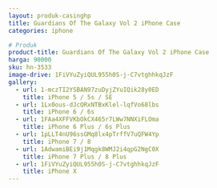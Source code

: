 ```yaml
---
layout: produk-casinghp
title: Guardians Of The Galaxy Vol 2 iPhone Case
categories: iphone

# Produk
product-title: Guardians Of The Galaxy Vol 2 iPhone Case
harga: 90000
sku: hn-3533
image-drive: 1FiVYuZyiQUL955h0S-j-C7vtghhkqJzF
gallery:
  - url: 1-mczTI2YSBAN97zuDyjZYuIQik28y0ED
    title: iPhone 5 / 5s / SE
  - url: 1Lx0ous-dJcQRxNTBxKlel-lqfVo68lbs
    title: iPhone 6 / 6s
  - url: 1FAa4XFFVKbOkCX465r7LWw7NNXiFLOma
    title: iPhone 6 Plus / 6s Plus
  - url: 1pLLT4nU96ssGMq8lx4pTrffV7uQFW4Yp
    title: iPhone 7 / 8
  - url: 1AdwamiBEi9j1Mqgk8WMJ2i4qpG2NgC0X
    title: iPhone 7 Plus / 8 Plus
  - url: 1FiVYuZyiQUL955h0S-j-C7vtghhkqJzF
    title: iPhone X
---
```

